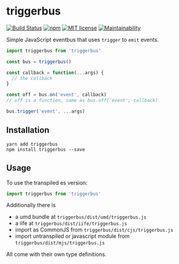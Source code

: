 # triggerbus

[![Build Status](https://travis-ci.com/SleeplessByte/triggerbus.svg?branch=master)](https://travis-ci.com/SleeplessByte/triggerbus)
[![npm](https://img.shields.io/npm/v/triggerbus.svg)](https://www.npmjs.com/package/triggerbus)
[![MIT license](http://img.shields.io/badge/license-MIT-brightgreen.svg)](http://opensource.org/licenses/MIT)
[![Maintainability](https://api.codeclimate.com/v1/badges/26915d951dcc26ca4fe1/maintainability)](https://codeclimate.com/github/SleeplessByte/triggerbus/maintainability)

Simple JavaScript eventbus that uses `trigger` to `emit` events.

```JavaScript
import triggerbus from 'triggerbus'

const bus = triggerbus()

const callback = function(...args) {
  // the callback
}

const off = bus.on('event', callback)
// off is a function, same as bus.off('event', callback)

bus.trigger('event', ...args)
```

## Installation

```
yarn add triggerbus
npm install triggerbus --save
```

## Usage

To use the transpiled es version:

```TypeScript
import triggerbus from 'triggerbus'
```

Additionally there is

- a umd bundle at `triggerbus/dist/umd/triggerbus.js`
- a iife at `triggerbus/dist/iife/triggerbus.js`
- import as CommonJS from `triggerbus/dist/cjs/triggerbus.js`
- import untranspiled or javascript module from `triggerbus/dist/mjs/triggerbus.js`

All come with their own type definitions.
